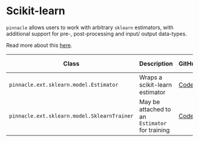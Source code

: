 # Scikit-learn

`pinnacle` allows users to work with arbitrary `sklearn` estimators, with additional support for pre-, post-processing and input/ output data-types.

Read more about this [here](/docs/docs/walkthrough/ai_models#scikit-learn).

| Class | Description | GitHub | API-docs |
| --- | --- | --- | --- |
| `pinnacle.ext.sklearn.model.Estimator` | Wraps a scikit-learn estimator | [Code](https://github.com/pinnacle/pinnacle/blob/main/pinnacle/ext/sklearn/model.py) | [Docs](/docs/api/ext/sklearn/model#estimator) |
| `pinnacle.ext.sklearn.model.SklearnTrainer` | May be attached to an `Estimator` for training | [Code](https://github.com/pinnacle/pinnacle/blob/main/pinnacle/ext/sklearn/model.py) | [Docs](/docs/api/ext/sklearn/model#sklearntrainer) |
